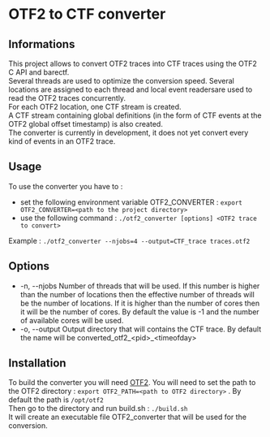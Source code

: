# OTF2 to CTF converter

## Informations
This project allows to convert OTF2 traces into CTF traces using the OTF2 C API and barectf.  
Several threads are used to optimize the conversion speed. Several locations are assigned to each thread and local event readersare used to read the OTF2 traces concurrently.  
For each OTF2 location, one CTF stream is created.  
A CTF stream containing global definitions (in the form of CTF events at the OTF2 global offset timestamp) is also created.  
The converter is currently in development, it does not yet convert every kind of events in an OTF2 trace.

## Usage
To use the converter you have to :  
- set the following environment variable OTF2_CONVERTER : ```export OTF2_CONVERTER=<path to the project directory>```  
- use the following command : ```./otf2_converter [options] <OTF2 trace to convert>```  

Example : ```./otf2_converter --njobs=4 --output=CTF_trace traces.otf2```

## Options

- -n, --njobs Number of threads that will be used. If this number is higher than the number of locations then the effective number of threads will be the number of locations. If it is higher than the number of cores then it will be the number of cores. By default the value is -1 and the number of available cores will be used.
- -o, --output Output directory that will contains the CTF trace. By default the name will be converted_otf2_\<pid\>_\<timeofday\>


## Installation
To build the converter you will need [OTF2](http://perftools.pages.jsc.fz-juelich.de/cicd/otf2/tags/otf2-2.3/otf2-2.3.tar.gz).
You will need to set the path to the OTF2 directory : ```export OTF2_PATH=<path to OTF2 directory>``` . By default the path is ```/opt/otf2```  
Then go to the directory and run build.sh : ```./build.sh```  
It will create an executable file OTF2_converter that will be used for the conversion.
 

